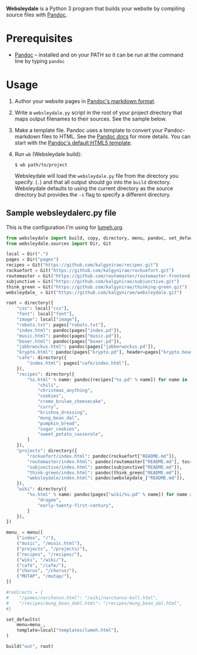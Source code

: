 **Websleydale** is a Python 3 program that builds your website by
compiling source files with [Pandoc].

# Prerequisites

*   [Pandoc] – installed and on your PATH so it can be run at the
    command line by typing `pandoc`

# Usage

1.  Author your website pages in [Pandoc's markdown format][pandoc-markdown].

2.  Write a `websleydale.py` script in the root of your project directory
    that maps output filenames to their sources. See the sample below.

3.  Make a template file. Pandoc uses a template to convert your
    Pandoc-markdown files to HTML. See the [Pandoc
    docs](http://www.johnmacfarlane.net/pandoc/README.html#templates)
    for more details. You can start with the [Pandoc's default HTML5
    template](https://github.com/jgm/pandoc-templates/blob/master/default.html5).

4.  Run `wb` (Websleydale build):

        $ wb path/to/project

    Websleydale will load the `websleydale.py` file from the directory
    you specify.
    (`.`) and that all output should go into the `build` directory.
    Websleydale defaults to using the current directory as the source
    directory but provides the `-s` flag to specify a different directory.

## Sample websleydalerc.py file

This is the configuration I'm using for [lumeh.org].

```python
from websleydale import build, copy, directory, menu, pandoc, set_defaults
from websleydale.sources import Dir, Git

local = Dir(".")
pages = Dir("pages")
recipes = Git("https://github.com/kalgynirae/recipes.git")
rockuefort = Git("https://github.com/kalgynirae/rockuefort.git")
routemaster = Git("https://github.com/routemaster/routemaster-frontend.git")
subjunctive = Git("https://github.com/kalgynirae/subjunctive.git")
think_green = Git("https://github.com/kalgynirae/thinking-green.git")
websleydale_ = Git("https://github.com/kalgynirae/websleydale.git")

root = directory({
    "css": local["css"],
    "font": local["font"],
    "image": local["image"],
    "robots.txt": pages["robots.txt"],
    "index.html": pandoc(pages["index.pd"]),
    "music.html": pandoc(pages["music.pd"]),
    "boxer.html": pandoc(pages["boxer.pd"]),
    "jabbrwockus.html": pandoc(pages["jabberwockus.pd"]),
    "krypto.html": pandoc(pages["krypto.pd"], header=pages["krypto.header"]),
    "cafe": directory({
        "index.html": pages["cafe/index.html"],
    }),
    "recipes": directory({
        "%s.html" % name: pandoc(recipes["%s.pd" % name]) for name in [
            "chili",
            "christmas_anything",
            "cookies",
            "creme_brulee_cheesecake",
            "curry",
            "krishna_dressing",
            "mung_bean_dal",
            "pumpkin_bread",
            "sugar_cookies",
            "sweet_potato_casserole",
        ]
    }),
    "projects": directory({
        "rockuefort/index.html": pandoc(rockuefort["README.md"]),
        "routemaster/index.html": pandoc(routemaster["README.md"], toc=True),
        "subjunctive/index.html": pandoc(subjunctive["README.md"]),
        "think-green/index.html": pandoc(think_green["README.md"]),
        "websleydale/index.html": pandoc(websleydale_["README.md"]),
    }),
    "wiki": directory({
        "%s.html" % name: pandoc(pages["wiki/%s.pd" % name]) for name in [
            "dragee",
            "early-twenty-first-century",
        ]
    }),
})

menu_ = menu([
    ("index", "/"),
    ("music", "/music.html"),
    ("projects", "/projects/"),
    ("recipes", "/recipes/"),
    ("wiki", "/wiki/"),
    ("café", "/cafe/"),
    ("chorus", "/chorus/"),
    ("MUTAP", "/mutap/"),
])

#redirects = {
#    "/games/narchanso.html": "/wiki/narchanso-ball.html",
#    "/recipes/mung_bean_dahl.html": "/recipes/mung_bean_dal.html",
#}

set_defaults(
    menu=menu_,
    template=local["templates/lumeh.html"],
)

build("out", root)
```

[Pandoc]: http://www.johnmacfarlane.net/pandoc/
[pandoc-markdown]: http://www.johnmacfarlane.net/pandoc/README.html#pandocs-markdown
[lumeh.org]: http://lumeh.org/
